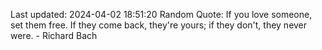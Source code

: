Last updated: 2024-04-02 18:51:20
Random Quote: If you love someone, set them free. If they come back, they're yours; if they don't, they never were. - Richard Bach